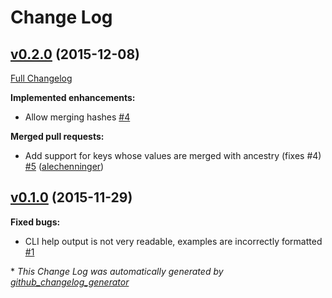 # Change Log

## [v0.2.0](https://github.com/alechenninger/monarch/tree/v0.2.0) (2015-12-08)
[Full Changelog](https://github.com/alechenninger/monarch/compare/v0.1.0...v0.2.0)

**Implemented enhancements:**

- Allow merging hashes [\#4](https://github.com/alechenninger/monarch/issues/4)

**Merged pull requests:**

- Add support for keys whose values are merged with ancestry \(fixes \#4\) [\#5](https://github.com/alechenninger/monarch/pull/5) ([alechenninger](https://github.com/alechenninger))

## [v0.1.0](https://github.com/alechenninger/monarch/tree/v0.1.0) (2015-11-29)
**Fixed bugs:**

- CLI help output is not very readable, examples are incorrectly formatted [\#1](https://github.com/alechenninger/monarch/issues/1)



\* *This Change Log was automatically generated by [github_changelog_generator](https://github.com/skywinder/Github-Changelog-Generator)*